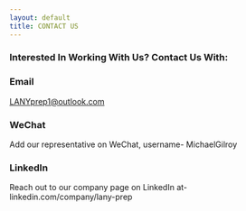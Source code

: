 ```yaml
---
layout: default
title: CONTACT US
---
```


### Interested In Working With Us? Contact Us With:

### Email

LANYprep1@outlook.com

### WeChat

Add our representative on WeChat, username- MichaelGilroy

### LinkedIn

Reach out to our company page on LinkedIn at- linkedin.com/company/lany-prep
